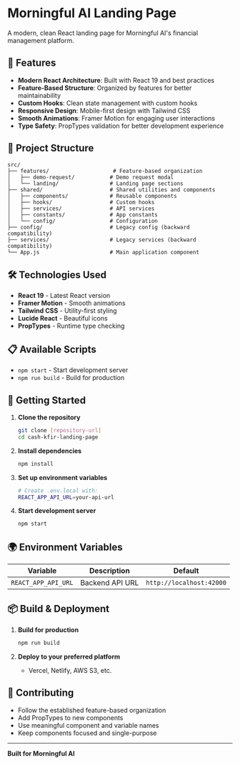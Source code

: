 # Morningful AI Landing Page

A modern, clean React landing page for Morningful AI's financial management platform.

## 🚀 Features

- **Modern React Architecture**: Built with React 19 and best practices
- **Feature-Based Structure**: Organized by features for better maintainability
- **Custom Hooks**: Clean state management with custom hooks
- **Responsive Design**: Mobile-first design with Tailwind CSS
- **Smooth Animations**: Framer Motion for engaging user interactions
- **Type Safety**: PropTypes validation for better development experience

## 📁 Project Structure

```
src/
├── features/                    # Feature-based organization
│   ├── demo-request/           # Demo request modal
│   └── landing/                # Landing page sections
├── shared/                     # Shared utilities and components
│   ├── components/             # Reusable components
│   ├── hooks/                  # Custom hooks
│   ├── services/               # API services
│   ├── constants/              # App constants
│   └── config/                 # Configuration
├── config/                     # Legacy config (backward compatibility)
├── services/                   # Legacy services (backward compatibility)
└── App.js                      # Main application component
```

## 🛠 Technologies Used

- **React 19** - Latest React version
- **Framer Motion** - Smooth animations
- **Tailwind CSS** - Utility-first styling
- **Lucide React** - Beautiful icons
- **PropTypes** - Runtime type checking

## 📋 Available Scripts

- `npm start` - Start development server
- `npm run build` - Build for production

## 🚀 Getting Started

1. **Clone the repository**

   ```bash
   git clone [repository-url]
   cd cash-kfir-landing-page
   ```

2. **Install dependencies**

   ```bash
   npm install
   ```

3. **Set up environment variables**

   ```bash
   # Create .env.local with:
   REACT_APP_API_URL=your-api-url
   ```

4. **Start development server**
   ```bash
   npm start
   ```

## 🌍 Environment Variables

| Variable            | Description     | Default                  |
| ------------------- | --------------- | ------------------------ |
| `REACT_APP_API_URL` | Backend API URL | `http://localhost:42000` |

## 📦 Build & Deployment

1. **Build for production**

   ```bash
   npm run build
   ```

2. **Deploy to your preferred platform**
   - Vercel, Netlify, AWS S3, etc.

## 🤝 Contributing

- Follow the established feature-based organization
- Add PropTypes to new components
- Use meaningful component and variable names
- Keep components focused and single-purpose

---

**Built for Morningful AI**
